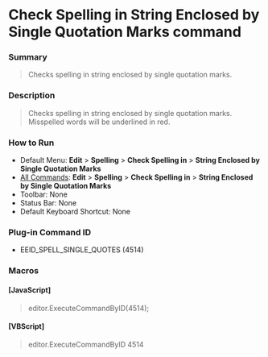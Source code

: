 # Check Spelling in String Enclosed by Single Quotation Marks command

### Summary

> Checks spelling in string enclosed by single quotation marks.

### Description

> Checks spelling in string enclosed by single quotation marks. Misspelled words will be underlined in red.

### How to Run

- Default Menu: **Edit** \> **Spelling** \> **Check Spelling in** \> **String Enclosed by Single Quotation Marks**
- [All Commands](../tools/all_commands): **Edit** \> **Spelling** \> **Check Spelling in** \> **String Enclosed by Single Quotation Marks**
- Toolbar: None
- Status Bar: None
- Default Keyboard Shortcut: None

### Plug-in Command ID

- EEID\_SPELL\_SINGLE\_QUOTES (4514)

### Macros

#### \[JavaScript\]

> editor.ExecuteCommandByID(4514);

#### \[VBScript\]

> editor.ExecuteCommandByID 4514
